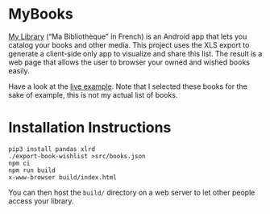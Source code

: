 # MyBooks

[My Library](https://play.google.com/store/apps/details?id=com.vgm.mylibrary) (“Ma Bibliothèque” in French) is an Android app that lets you catalog your books and other media.
This project uses the XLS export to generate a client-side only app to visualize and share this list.
The result is a web page that allows the user to browser your owned and wished books easily.

Have a look at the [live example](https://mybooks.qsantos.fr/).
Note that I selected these books for the sake of example, this is not my actual list of books.

# Installation Instructions

```
pip3 install pandas xlrd
./export-book-wishlist >src/books.json
npm ci
npm run build
x-www-browser build/index.html
```

You can then host the `build/` directory on a web server to let other people access your library.
